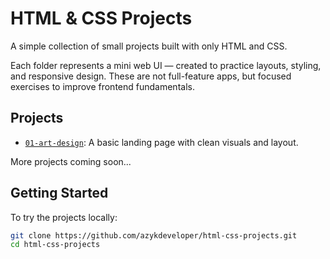 # HTML & CSS Projects

A simple collection of small projects built with only HTML and CSS.

Each folder represents a mini web UI — created to practice layouts, styling, and responsive design. These are not full-feature apps, but focused exercises to improve frontend fundamentals.

## Projects
- [`01-art-design`](https://azykdeveloper.github.io/html-css-projects/01-art-design): A basic landing page with clean visuals and layout.

More projects coming soon...
  

## Getting Started

To try the projects locally:

```bash
git clone https://github.com/azykdeveloper/html-css-projects.git
cd html-css-projects
